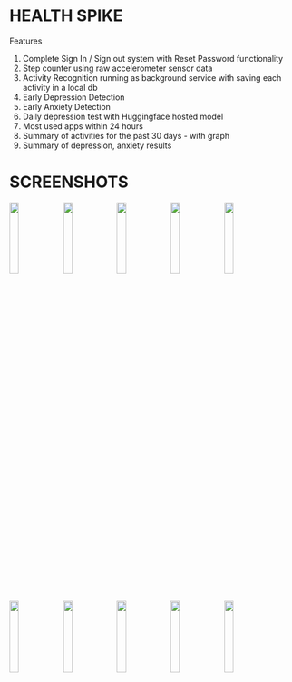 # HEALTH SPIKE

Features
1. Complete Sign In / Sign out system with Reset Password functionality
2. Step counter using raw accelerometer sensor data
3. Activity Recognition running as background service with saving each activity in a local db
4. Early Depression Detection
5. Early Anxiety Detection
6. Daily depression test with Huggingface hosted model
7. Most used apps within 24 hours
8. Summary of activities for the past 30 days - with graph
9. Summary of depression, anxiety results

# SCREENSHOTS

<img src="https://github.com/FYP-SensorFusion/Background_Activity_Recognition_With_Database/assets/74991806/579bc26c-7560-470c-b9cf-5a493f325882" width="18%"></img> <img src="https://github.com/FYP-SensorFusion/Background_Activity_Recognition_With_Database/assets/74991806/492d9879-ec30-467d-a496-46ec4a028af2" width="18%"></img> <img src="https://github.com/FYP-SensorFusion/Background_Activity_Recognition_With_Database/assets/74991806/6b6706e5-68bb-4e0f-ae23-4be5aa0ae44b" width="18%"></img> <img src="https://github.com/FYP-SensorFusion/Background_Activity_Recognition_With_Database/assets/74991806/ec55b267-8127-49bf-a4eb-8308f3425c32" width="18%"></img> <img src="https://github.com/FYP-SensorFusion/Background_Activity_Recognition_With_Database/assets/74991806/97ff295f-ef6a-4033-a7fe-9b23e0cb6a4e" width="18%"></img> <img src="https://github.com/FYP-SensorFusion/Background_Activity_Recognition_With_Database/assets/74991806/7be3e646-c949-41a1-99db-b3d2d378bcfa" width="18%"></img> <img src="https://github.com/FYP-SensorFusion/Background_Activity_Recognition_With_Database/assets/74991806/fd97e11b-5311-4cbf-a21f-afac118807df" width="18%"></img> <img src="https://github.com/FYP-SensorFusion/Background_Activity_Recognition_With_Database/assets/74991806/09477dc7-cdb7-4201-ac78-6512b4e7205c" width="18%"></img> <img src="https://github.com/FYP-SensorFusion/Background_Activity_Recognition_With_Database/assets/74991806/b9e7bf22-24ad-4194-bfac-0ab374fcf598" width="18%"></img> <img src="https://github.com/FYP-SensorFusion/Background_Activity_Recognition_With_Database/assets/74991806/2f2c5c16-ac93-4daa-8b9c-e4f2b7ce9aa9" width="18%"></img> 
